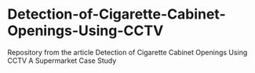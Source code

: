# Detection-of-Cigarette-Cabinet-Openings-Using-CCTV
Repository from the article Detection of Cigarette Cabinet Openings Using CCTV A Supermarket Case Study
